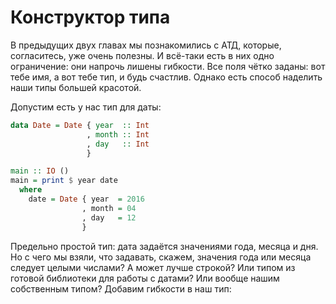 # Конструктор типа

В предыдущих двух главах мы познакомились с АТД, которые, согласитесь, уже очень полезны. И всё-таки есть в них одно ограничение: они напрочь лишены гибкости. Все поля чётко заданы: вот тебе имя, а вот тебе тип, и будь счастлив. Однако есть способ наделить наши типы большей красотой.

Допустим есть у нас тип для даты:

```haskell
data Date = Date { year  :: Int
                 , month :: Int
                 , day   :: Int
                 }

main :: IO ()
main = print $ year date
  where
    date = Date { year  = 2016
                , month = 04
                , day   = 12
                }
```

Предельно простой тип: дата задаётся значениями года, месяца и дня. Но с чего мы взяли, что задавать, скажем, значения года или месяца следует целыми числами? А может лучше строкой? Или типом из готовой библиотеки для работы с датами? Или вообще нашим собственным типом? Добавим гибкости в наш тип:

```haskell

```




